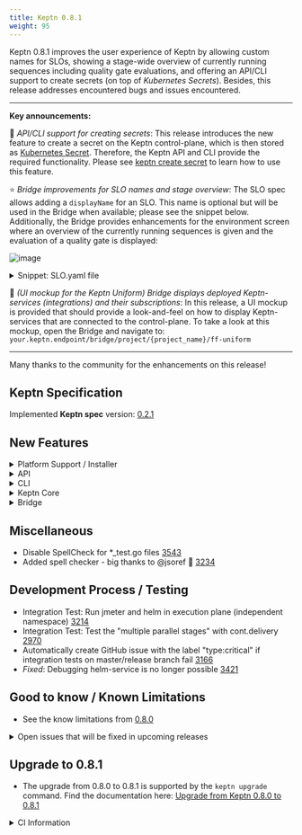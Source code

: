 ```yaml
---
title: Keptn 0.8.1
weight: 95
---
```


Keptn 0.8.1 improves the user experience of Keptn by allowing custom names for SLOs, showing a stage-wide overview of currently running sequences including quality gate evaluations, and offering an API/CLI support to create secrets (on top of *Kubernetes Secrets*). Besides, this release addresses encountered bugs and issues encountered.

---

**Key announcements:**

:tada: *API/CLI support for creating secrets*:  This release introduces the new feature to create a secret on the Keptn control-plane, which is then stored as [Kubernetes Secret](https://kubernetes.io/docs/concepts/configuration/secret/). Therefore, the Keptn API and CLI provide the required functionality. Please see [keptn create secret](https://keptn.sh/docs/0.8.x/reference/cli/commands/keptn_create_secret/) to learn how to use this feature.

:star: *Bridge improvements for SLO names and stage overview*: The SLO spec allows adding a `displayName` for an SLO. This name is optional but will be used in the Bridge when available; please see the snippet below. Additionally, the Bridge provides enhancements for the environment screen where an overview of the currently running sequences is given and the evaluation of a quality gate is displayed:

![image](https://user-images.githubusercontent.com/729071/112536483-cfcb5500-8dad-11eb-9dd3-b2adaa6bc017.png)

<details><summary>Snippet: SLO.yaml file</summary>
<p>

```
...
objectives:
  - sli: "response_time_p95"
    displayName: "Response time P95"
    key_sli: false
    pass:             
      - criteria:
          - "<600"    
    warning:          
      - criteria:
          - "<=800"
    weight: 1
...
```

</p>
</details>

:dizzy: *(UI mockup for the Keptn Uniform) Bridge displays deployed Keptn-services (integrations) and their subscriptions*: In this release, a UI mockup is provided that should provide a look-and-feel on how to display Keptn-services that are connected to the control-plane. To take a look at this mockup, open the Bridge and navigate to: `your.keptn.endpoint/bridge/project/{project_name}/ff-uniform`

---

Many thanks to the community for the enhancements on this release!

## Keptn Specification

Implemented **Keptn spec** version: [0.2.1](https://github.com/keptn/spec/tree/0.2.1)

## New Features

<details><summary>Platform Support / Installer</summary>
<p>

- Support for Kubernetes 1.20 [3495](https://github.com/keptn/keptn/issues/3495)

</p>
</details>

<details><summary>API</summary>
<p>

- Create/Delete/Update secret using Keptn API/CLI [3465](https://github.com/keptn/keptn/pull/3465)
- *Fixed*: GET services from a stage endpoint requires stage but contains service in path [3456](https://github.com/keptn/keptn/issues/3456)
- *Fixed*: Endpoint is missing path parameter and mismatch between parameter name [3489](https://github.com/keptn/keptn/issues/3489)

</p>
</details>

<details><summary>CLI</summary>
<p>

- `keptn create secret`: Commands for managing secrets [3596](https://github.com/keptn/keptn/pull/3596)
- CLI & Bridge: Automatically determine doc version [2863](https://github.com/keptn/keptn/issues/2863)
- *Fixed*: CLI in alpine docker image not working [3475](https://github.com/keptn/keptn/issues/3475)

</p>
</details>

<details><summary>Keptn Core</summary>
<p>

- *configuration-service*:
  - *Fixed*: Cannot checkout main|master in AWS CodeCommit [3403](https://github.com/keptn/keptn/issues/3403)

- *distributor*:
  - Allow comma-separated list on event filters for distributors [3577](https://github.com/keptn/keptn/issues/3577)

- *helm-service & jmeter-service*:
  - Add Helm schema validation support for a 'remoteControlPlane.api.hostname' port value [3450](https://github.com/keptn/keptn/issues/3450)
  - Allow helm-service to work without admin permissions [3511](https://github.com/keptn/keptn/issues/3511)

- *shipyard-controller*:
  - *Fixed*: Upgrade Shipyard: shipyardVersion in GET /project response not updated immediately [3384](https://github.com/keptn/keptn/issues/3384)
  - *Fixed*: `deploymentURI` shows up twice in shipyard-controller `test.triggered` event [3449](https://github.com/keptn/keptn/issues/3449)
  - *Fixed*: Fixed errors in Swagger definition of shipyard-controller [3530](https://github.com/keptn/keptn/pull/3530)

</p>
</details>

<details><summary>Bridge</summary>
<p>

- Mockup to show installed Keptn-services (aka. Uniform) and the latest version available [1280](https://github.com/keptn/keptn/issues/1280)
- Show SLI with display name or "smart SLI name" [3345](https://github.com/keptn/keptn/issues/3345)
- Stage tile supports many services [2289](https://github.com/keptn/keptn/issues/2289)
- Show evaluation result on Service tile (next to stage) [3425](https://github.com/keptn/keptn/issues/3425)
- *Fixed*: Navigation with smart linking [3578](https://github.com/keptn/keptn/issues/3578)
- *Fixed*: Approval events sent by bridge should only include approval-related properties [3557](https://github.com/keptn/keptn/issues/3557)
- *Fixed*: Bridge no longer shows a link to deployment URLs in environment screen [3535](https://github.com/keptn/keptn/issues/3535)
- *Fixed*: Evaluation component in *Service screen* does not show all labels as compared to full-screen view [3537](https://github.com/keptn/keptn/issues/3537)
- *Fixed*: Bridge shows empty test events due to wrong order of events (test.started timestamp < test.triggered timestamp) [3435](https://github.com/keptn/keptn/issues/3435)
- *Fixed*: Bridge does not list failed quality gate evaluations in *Environment screen* [3438](https://github.com/keptn/keptn/issues/3438)
- *Fixed*: Version check failed [3446](https://github.com/keptn/keptn/issues/3446)
- *Fixed*: Approvals are not working [3477](https://github.com/keptn/keptn/issues/3477)

</p>
</details>

## Miscellaneous

- Disable SpellCheck for *_test.go files [3543](https://github.com/keptn/keptn/issues/3543)
- Added spell checker - big thanks to @jsoref :tada: [3234](https://github.com/keptn/keptn/issues/3234)

## Development Process / Testing

- Integration Test: Run jmeter and helm in execution plane (independent namespace) [3214](https://github.com/keptn/keptn/issues/3214)
- Integration Test: Test the "multiple parallel stages" with cont.delivery [2970](https://github.com/keptn/keptn/issues/2970)
- Automatically create GitHub issue with the label "type:critical" if integration tests on master/release branch fail [3166](https://github.com/keptn/keptn/issues/3166)
- *Fixed*: Debugging helm-service is no longer possible [3421](https://github.com/keptn/keptn/issues/3421)

## Good to know / Known Limitations

- See the know limitations from [0.8.0](https://github.com/keptn/keptn/releases/tag/0.8.0)

<details><summary>Open issues that will be fixed in upcoming releases</summary>
<p>

- Lighthouse-service needs to properly set result, status, and message [3412](https://github.com/keptn/keptn/issues/3412)
- Helm-service is not working parallel when deployed in the execution-plane [3427](https://github.com/keptn/keptn/issues/3427)
- Shipyard-controller: Only last `.finished` event for a task determines further sequence execution [3493](https://github.com/keptn/keptn/issues/3493)
- Auto-remediation does not work with remote execution plane [3498](https://github.com/keptn/keptn/issues/3498)
- Quality gate icon in the environment screen does not turn red [3592](https://github.com/keptn/keptn/issues/3592)

</p>
</details>

## Upgrade to 0.8.1

- The upgrade from 0.8.0 to 0.8.1 is supported by the `keptn upgrade` command. Find the documentation here: [Upgrade from Keptn 0.8.0 to 0.8.1](https://keptn.sh/docs/0.8.x/operate/upgrade/#upgrade-from-keptn-0-8-0-to-0-8-1)

<details><summary>CI Information</summary>
<p>
